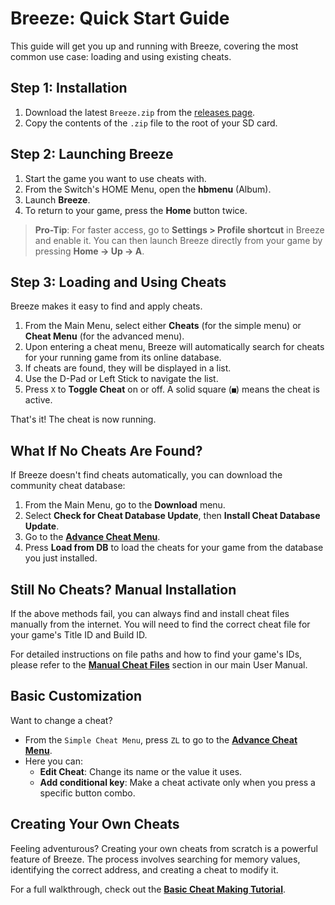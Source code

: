 # Breeze: Quick Start Guide

This guide will get you up and running with Breeze, covering the most common use case: loading and using existing cheats.

## Step 1: Installation

1.  Download the latest `Breeze.zip` from the [releases page](https://github.com/tomvita/Breeze-Beta/releases).
2.  Copy the contents of the `.zip` file to the root of your SD card.

## Step 2: Launching Breeze

1.  Start the game you want to use cheats with.
2.  From the Switch's HOME Menu, open the **hbmenu** (Album).
3.  Launch **Breeze**.
4.  To return to your game, press the **Home** button twice.

> **Pro-Tip**: For faster access, go to **Settings > Profile shortcut** in Breeze and enable it. You can then launch Breeze directly from your game by pressing **Home -> Up -> A**.

## Step 3: Loading and Using Cheats

Breeze makes it easy to find and apply cheats.

1.  From the Main Menu, select either **Cheats** (for the simple menu) or **Cheat Menu** (for the advanced menu).
2.  Upon entering a cheat menu, Breeze will automatically search for cheats for your running game from its online database.
3.  If cheats are found, they will be displayed in a list.
4.  Use the D-Pad or Left Stick to navigate the list.
5.  Press `X` to **Toggle Cheat** on or off. A solid square (`■`) means the cheat is active.

That's it! The cheat is now running.

## What If No Cheats Are Found?

If Breeze doesn't find cheats automatically, you can download the community cheat database:
1.  From the Main Menu, go to the **Download** menu.
2.  Select **Check for Cheat Database Update**, then **Install Cheat Database Update**.
3.  Go to the **[Advance Cheat Menu](docs/menu.md#advance-cheat-menu)**.
4.  Press **Load from DB** to load the cheats for your game from the database you just installed.

## Still No Cheats? Manual Installation

If the above methods fail, you can always find and install cheat files manually from the internet. You will need to find the correct cheat file for your game's Title ID and Build ID.

For detailed instructions on file paths and how to find your game's IDs, please refer to the **[Manual Cheat Files](Breeze.md#manual-cheat-files)** section in our main User Manual.

## Basic Customization

Want to change a cheat?
- From the `Simple Cheat Menu`, press `ZL` to go to the **[Advance Cheat Menu](docs/menu.md#advance-cheat-menu)**.
- Here you can:
    - **Edit Cheat**: Change its name or the value it uses.
    - **Add conditional key**: Make a cheat activate only when you press a specific button combo.

## Creating Your Own Cheats

Feeling adventurous? Creating your own cheats from scratch is a powerful feature of Breeze. The process involves searching for memory values, identifying the correct address, and creating a cheat to modify it.

For a full walkthrough, check out the **[Basic Cheat Making Tutorial](basic_cheat_making_tutorial.md)**.